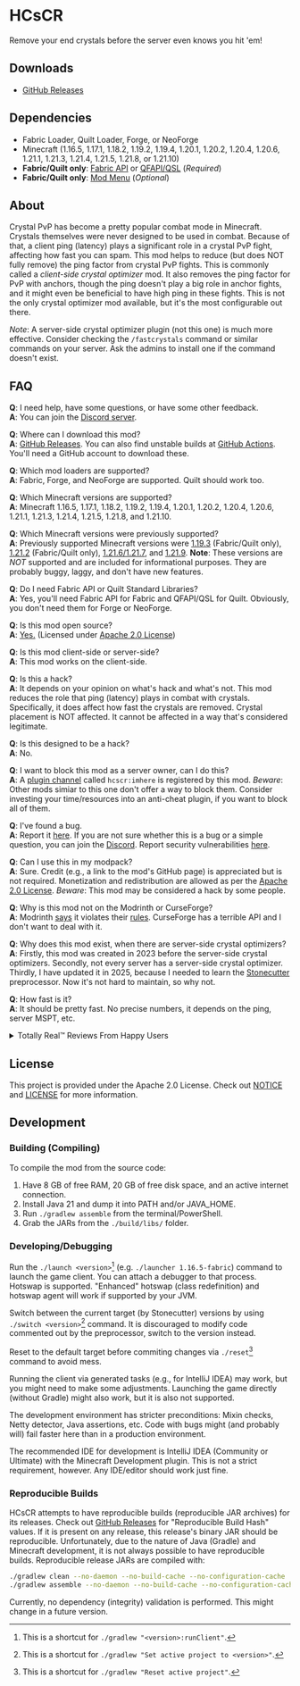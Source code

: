 # HCsCR

Remove your end crystals before the server even knows you hit 'em!

## Downloads

- [GitHub Releases](https://github.com/VidTu/HCsCR/releases)

## Dependencies

- Fabric Loader, Quilt Loader, Forge, or NeoForge
- Minecraft (1.16.5, 1.17.1, 1.18.2, 1.19.2, 1.19.4, 1.20.1, 1.20.2, 1.20.4,
  1.20.6, 1.21.1, 1.21.3, 1.21.4, 1.21.5, 1.21.8, or 1.21.10)
- **Fabric/Quilt only**: [Fabric API](https://modrinth.com/mod/fabric-api) or
  [QFAPI/QSL](https://modrinth.com/mod/qsl) (*Required*)
- **Fabric/Quilt only**: [Mod Menu](https://modrinth.com/mod/modmenu)
  (*Optional*)

## About

Crystal PvP has become a pretty popular combat mode in Minecraft. Crystals
themselves were never designed to be used in combat. Because of that, a client
ping (latency) plays a significant role in a crystal PvP fight, affecting how
fast you can spam. This mod helps to reduce (but does NOT fully remove) the ping
factor from crystal PvP fights. This is commonly called a *client-side crystal
optimizer* mod. It also removes the ping factor for PvP with anchors, though
the ping doesn't play a big role in anchor fights, and it might even be
beneficial to have high ping in these fights. This is not the only crystal
optimizer mod available, but it's the most configurable out there.

*Note*: A server-side crystal optimizer plugin (not this one) is much more
effective. Consider checking the `/fastcrystals` command or similar commands
on your server. Ask the admins to install one if the command doesn't exist.

## FAQ

**Q**: I need help, have some questions, or have some other feedback.  
**A**: You can join the [Discord server](https://discord.gg/Q6saSVSuYQ).

**Q**: Where can I download this mod?  
**A**: [GitHub Releases](https://github.com/VidTu/HCsCR/releases).
You can also find unstable builds at
[GitHub Actions](https://github.com/VidTu/HCsCR/actions).
You'll need a GitHub account to download these.

**Q**: Which mod loaders are supported?  
**A**: Fabric, Forge, and NeoForge are supported. Quilt should work too.

**Q**: Which Minecraft versions are supported?  
**A**: Minecraft 1.16.5, 1.17.1, 1.18.2, 1.19.2, 1.19.4, 1.20.1, 1.20.2, 1.20.4,
1.20.6, 1.21.1, 1.21.3, 1.21.4, 1.21.5, 1.21.8, and 1.21.10.

**Q**: Which Minecraft versions were previously supported?  
**A**: Previously supported Minecraft versions were
[1.19.3](https://github.com/VidTu/HCsCR/releases/tag/1.0.0) (Fabric/Quilt only),
[1.21.2](https://github.com/VidTu/HCsCR/releases/tag/1.1.1) (Fabric/Quilt only),
[1.21.6/1.21.7](https://github.com/VidTu/HCsCR/releases/tag/2.1.1), and
[1.21.9](https://github.com/VidTu/HCsCR/releases/tag/2.1.3).
**Note**: These versions are *NOT* supported and are included for informational
purposes. They are probably buggy, laggy, and don't have new features.

**Q**: Do I need Fabric API or Quilt Standard Libraries?  
**A**: Yes, you'll need Fabric API for Fabric and QFAPI/QSL for Quilt.
Obviously, you don't need them for Forge or NeoForge.

**Q**: Is this mod open source?  
**A**: [Yes.](https://github.com/VidTu/HCsCR) (Licensed
under [Apache 2.0 License](https://github.com/VidTu/HCsCR/blob/main/LICENSE))

**Q**: Is this mod client-side or server-side?  
**A**: This mod works on the client-side.

**Q**: Is this a hack?  
**A**: It depends on your opinion on what's hack and what's not. This mod
reduces the role that ping (latency) plays in combat with crystals.
Specifically, it does affect how fast the crystals are removed. Crystal
placement is NOT affected. It cannot be affected in a way that's
considered legitimate.

**Q**: Is this designed to be a hack?  
**A**: No.

**Q**: I want to block this mod as a server owner, can I do this?  
**A**: A [plugin channel](https://minecraft.wiki/w/Java_Edition_protocol/Plugin_channels)
called `hcscr:imhere` is registered by this mod. *Beware*: Other mods simiar to
this one don't offer a way to block them. Consider investing your time/resources
into an anti-cheat plugin, if you want to block all of them.

**Q**: I've found a bug.  
**A**: Report it [here](https://github.com/VidTu/HCsCR/issues). If you are not
sure whether this is a bug or a simple question, you can join the
[Discord](https://discord.gg/Q6saSVSuYQ). Report security vulnerabilities
[here](https://github.com/VidTu/HCsCR/security).

**Q**: Can I use this in my modpack?  
**A**: Sure. Credit (e.g., a link to the mod's GitHub page) is appreciated but
is not required. Monetization and redistribution are allowed as per the
[Apache 2.0 License](https://github.com/VidTu/HCsCR/blob/main/LICENSE).
*Beware*: This mod may be considered a hack by some people.

**Q**: Why is this mod not on the Modrinth or CurseForge?  
**A**: Modrinth
[says](https://github.com/user-attachments/assets/437df1a1-3331-499c-ac49-6ec114494bd4)
it violates their [rules](https://modrinth.com/legal/rules). CurseForge has a
terrible API and I don't want to deal with it.

**Q**: Why does this mod exist, when there are server-side crystal optimizers?  
**A**: Firstly, this mod was created in 2023 before the server-side crystal
optimizers. Secondly, not every server has a server-side crystal optimizer.
Thirdly, I have updated it in 2025, because I needed to learn the
[Stonecutter](https://stonecutter.kikugie.dev/) preprocessor.
Now it's not hard to maintain, so why not.

**Q**: How fast is it?  
**A**: It should be pretty fast. No precise numbers,
it depends on the ping, server MSPT, etc.

<details>
<summary>Totally Real™ Reviews From Happy Users</summary>
<img alt="grandma happy with crystal optimizer" src="https://i.imgur.com/Iz9GGfP.png"/>
</details>

## License

This project is provided under the Apache 2.0 License.
Check out [NOTICE](https://github.com/VidTu/HCsCR/blob/main/NOTICE) and
[LICENSE](https://github.com/VidTu/HCsCR/blob/main/LICENSE) for more information.

## Development

### Building (Compiling)

To compile the mod from the source code:

1. Have 8 GB of free RAM, 20 GB of free disk space,
   and an active internet connection.
2. Install Java 21 and dump it into PATH and/or JAVA_HOME.
3. Run `./gradlew assemble` from the terminal/PowerShell.
4. Grab the JARs from the `./build/libs/` folder.

### Developing/Debugging

Run the `./launch <version>`[^1] (e.g. `./launcher 1.16.5-fabric`) command to
launch the game client. You can attach a debugger to that process. Hotswap is
supported. "Enhanced" hotswap (class redefinition) and hotswap
agent will work if supported by your JVM.

Switch between the current target (by Stonecutter) versions by using
`./switch <version>`[^2] command. It is discouraged to modify code commented
out by the preprocessor, switch to the version instead.

Reset to the default target before commiting changes
via `./reset`[^3] command to avoid mess.

Running the client via generated tasks (e.g., for IntelliJ IDEA) may work, but
you might need to make some adjustments. Launching the game directly
(without Gradle) might also work, but it is also not supported.

The development environment has stricter preconditions: Mixin checks,
Netty detector, Java assertions, etc. Code with bugs might (and probably will)
fail faster here than in a production environment.

The recommended IDE for development is IntelliJ IDEA (Community or Ultimate)
with the Minecraft Development plugin. This is not a strict requirement,
however. Any IDE/editor should work just fine.

### Reproducible Builds

HCsCR attempts to have reproducible builds (reproducible JAR archives) for its
releases. Check out [GitHub Releases](https://github.com/VidTu/HCsCR/releases)
for "Reproducible Build Hash" values. If it is present on any release, this
release's binary JAR should be reproducible. Unfortunately, due to the nature of
Java (Gradle) and Minecraft development, it is not always possible to have
reproducible builds. Reproducible release JARs are compiled with:

```bash
./gradlew clean --no-daemon --no-build-cache --no-configuration-cache
./gradlew assemble --no-daemon --no-build-cache --no-configuration-cache
```

Currently, no dependency (integrity) validation is performed.
This might change in a future version.

[^1]: This is a shortcut for `./gradlew "<version>:runClient"`.

[^2]: This is a shortcut for `./gradlew "Set active project to <version>"`.

[^3]: This is a shortcut for `./gradlew "Reset active project"`.
